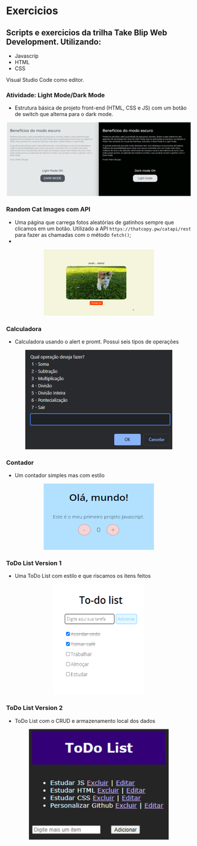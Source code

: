 # Exercicios 
## Scripts e exercicios da trilha Take Blip Web Development. Utilizando:

- Javascrip
- HTML
- CSS

Visual Studio Code como editor.

### Atividade: Light Mode/Dark Mode

- Estrutura básica de projeto front-end (HTML, CSS e JS) com um botão de switch que alterna para o dark mode.

<p align="center">
  <img width="500" height="200" src="https://github.com/laripeanuts/dio-take-blip-web/blob/master/images/darkmode.png">
</p>

### Random Cat Images com API

  - Uma página que carrega fotos aleatórias de gatinhos sempre que clicamos em um botão. Utilizado a API `https://thatcopy.pw/catapi/rest` para fazer as chamadas com o método `fetch()`;
  - 
<p align="center">
  <img width="300" height="180" src="https://github.com/laripeanuts/dio-take-blip-web/blob/master/images/api-cats.gif">
</p>

### Calculadora
  - Calculadora usando o alert e promt. Possui seis tipos de operações 

<p align="center">
  <img width="400" height="270" src="https://github.com/laripeanuts/dio-take-blip-web/blob/master/images/calculadora.png">
</p>

### Contador
  - Um contador simples mas com estilo

<p align="center">
  <img width="300" height="180" src="https://github.com/laripeanuts/dio-take-blip-web/blob/master/images/contador.png">
</p>

### ToDo List Version 1
  - Uma ToDo List com estilo e que riscamos os itens feitos 

<p align="center">
  <img width="250" height="300" src="https://github.com/laripeanuts/dio-take-blip-web/blob/master/images/todolistv1.png">
</p>

### ToDo List Version 2
  - ToDo List com o CRUD e armazenamento local dos dados 

<p align="center">
  <img width="380" height="300" src="https://github.com/laripeanuts/dio-take-blip-web/blob/master/images/todolistv2.png">
</p>


